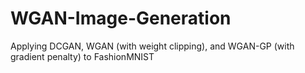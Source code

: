 # WGAN-Image-Generation
Applying DCGAN, WGAN (with weight clipping), and WGAN-GP (with gradient penalty) to FashionMNIST
